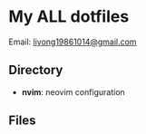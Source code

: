 # My ALL dotfiles #
Email: liyong19861014@gmail.com

## Directory ##
* __nvim__: neovim configuration

## Files ##


